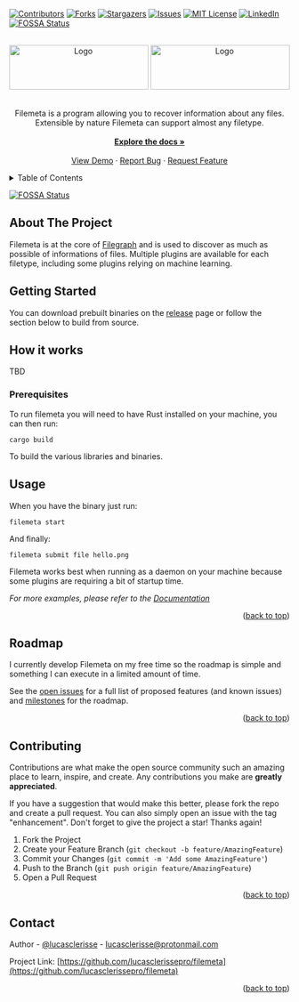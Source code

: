 <div id="top"></div>

[![Contributors][contributors-shield]][contributors-url]
[![Forks][forks-shield]][forks-url]
[![Stargazers][stars-shield]][stars-url]
[![Issues][issues-shield]][issues-url]
[![MIT License][license-shield]][license-url]
[![LinkedIn][linkedin-shield]][linkedin-url]
[![FOSSA Status](https://app.fossa.com/api/projects/git%2Bgithub.com%2Flucasclerissepro%2Ffilemeta.svg?type=shield)](https://app.fossa.com/projects/git%2Bgithub.com%2Flucasclerissepro%2Ffilemeta?ref=badge_shield)

<!-- PROJECT LOGO -->
<br />
<div align="center">

<img src="https://raw.githubusercontent.com/lucasclerissepro/filemeta/main/.github/logo.png#gh-dark-mode-only" alt="Logo" width="250" height="80">
<img src="https://raw.githubusercontent.com/lucasclerissepro/filemeta/main/.github/logo_white.png#gh-light-mode-only" alt="Logo" width="250" height="80">
<br />
<br />

<p align="center">
Filemeta is a program allowing you to recover information about any files.
Extensible by nature Filemeta can support almost any filetype.
<br>
<br />
<a href="https://github.com/lucasclerissepro/filemeta"><strong>Explore the docs »</strong></a>
<br />
<br />
<a href="https://github.com/lucasclerissepro/filemeta">View Demo</a>
·
<a href="https://github.com/lucasclerissepro/filemeta/issues">Report Bug</a>
·
<a href="https://github.com/lucasclerissepro/filemeta/issues">Request Feature</a>
</p>
</div>

<!-- TABLE OF CONTENTS -->
<details>
  <summary>Table of Contents</summary>
  <ol>
    <li>
      <a href="#about-the-project">About The Project</a>
    </li>
    <li>
      <a href="#getting-started">Getting Started</a>
      <ul>
        <li><a href="#prerequisites">Prerequisites</a></li>
        <li><a href="#installation">Installation</a></li>
      </ul>
    </li>
    <li><a href="#usage">Usage</a></li>
    <li><a href="#roadmap">Roadmap</a></li>
    <li><a href="#contributing">Contributing</a></li>
    <li><a href="#license">License</a></li>
    <li><a href="#contact">Contact</a></li>
    <li><a href="#acknowledgments">Acknowledgments</a></li>
  </ol>
</details>


<!-- ABOUT THE PROJECT -->


[![FOSSA Status](https://app.fossa.com/api/projects/git%2Bgithub.com%2Flucasclerissepro%2Ffilemeta.svg?type=large)](https://app.fossa.com/projects/git%2Bgithub.com%2Flucasclerissepro%2Ffilemeta?ref=badge_large)

## About The Project

Filemeta is at the core of [Filegraph](https://filegraph.io) and is used to discover as much as possible of informations
of files. Multiple plugins are available for each filetype, including some plugins relying on machine learning.

## Getting Started

You can download prebuilt binaries on the [release]() page or follow the section below to build from source.

## How it works

TBD

### Prerequisites

To run filemeta you will need to have Rust installed on your machine, you can then run:

    cargo build

To build the various libraries and binaries.

## Usage

When you have the binary just run:

    filemeta start

And finally:

    filemeta submit file hello.png

Filemeta works best when running as a daemon on your machine because some plugins are requiring a bit of startup time.

_For more examples, please refer to the [Documentation](https://docs.filegraph.io/meta)_

<p align="right">(<a href="#top">back to top</a>)</p>

<!-- ROADMAP -->

## Roadmap

I currently develop Filemeta on my free time so the roadmap is simple and something I can execute in a limited amount of
time.

See the [open issues](https://github.com/lucasclerissepro/filemeta/issues) for a full list of proposed features (and
known issues) and [milestones]() for the roadmap.

<p align="right">(<a href="#top">back to top</a>)</p>


<!-- CONTRIBUTING -->

## Contributing

Contributions are what make the open source community such an amazing place to learn, inspire, and create. Any
contributions you make are **greatly appreciated**.

If you have a suggestion that would make this better, please fork the repo and create a pull request. You can also
simply open an issue with the tag "enhancement". Don't forget to give the project a star! Thanks again!

1. Fork the Project
2. Create your Feature Branch (`git checkout -b feature/AmazingFeature`)
3. Commit your Changes (`git commit -m 'Add some AmazingFeature'`)
4. Push to the Branch (`git push origin feature/AmazingFeature`)
5. Open a Pull Request

<p align="right">(<a href="#top">back to top</a>)</p>

<!-- CONTACT -->

## Contact

Author - [@lucasclerisse](https://twitter.com/lucasclerisse) - lucasclerisse@protonmail.com

Project Link: [https://github.com/lucasclerissepro/filemeta](https://github.com/lucasclerissepro/filemeta)

<p align="right">(<a href="#top">back to top</a>)</p>



<!-- MARKDOWN LINKS & IMAGES -->
<!-- https://www.markdownguide.org/basic-syntax/#reference-style-links -->

[contributors-shield]: https://img.shields.io/github/contributors/lucasclerissepro/filemeta.svg?style=for-the-badge

[contributors-url]: https://github.com/lucasclerissepro/filemeta/graphs/contributors

[forks-shield]: https://img.shields.io/github/forks/lucasclerissepro/filemeta.svg?style=for-the-badge

[forks-url]: https://github.com/lucasclerissepro/filemeta/network/members

[stars-shield]: https://img.shields.io/github/stars/lucasclerissepro/filemeta.svg?style=for-the-badge

[stars-url]: https://github.com/lucasclerissepro/filemeta/stargazers

[issues-shield]: https://img.shields.io/github/issues/lucasclerissepro/filemeta.svg?style=for-the-badge

[issues-url]: https://github.com/lucasclerissepro/filemeta/issues

[license-shield]: https://img.shields.io/github/license/lucasclerissepro/filemeta.svg?style=for-the-badge

[license-url]: https://github.com/lucasclerissepro/filemeta/blob/master/LICENSE.txt

[linkedin-shield]: https://img.shields.io/badge/-LinkedIn-black.svg?style=for-the-badge&logo=linkedin&colorB=555

[linkedin-url]: https://linkedin.com/in/lucasclerisse

[product-screenshot]: images/screenshot.png